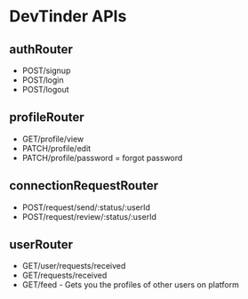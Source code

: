 # DevTinder APIs

## authRouter

- POST/signup
- POST/login
- POST/logout

## profileRouter

- GET/profile/view
- PATCH/profile/edit
- PATCH/profile/password = forgot password

## connectionRequestRouter

- POST/request/send/:status/:userId
- POST/request/review/:status/:userId

## userRouter

- GET/user/requests/received
- GET/requests/received
- GET/feed - Gets you the profiles of other users on platform
